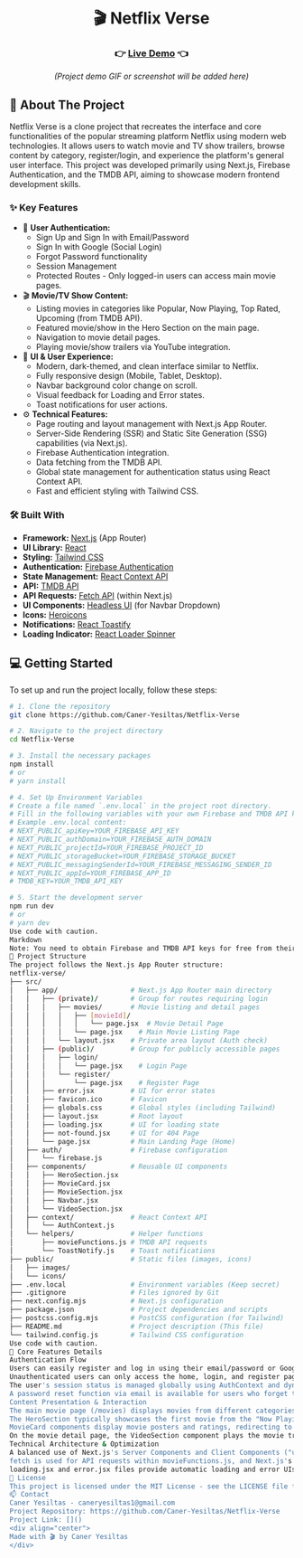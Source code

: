 <div align="center">
  <h1>🎬 Netflix Verse</h1> 
  
  <h3>
    👉 <a href="[PLACEHOLDER_PROJECT_LINK]">Live Demo</a> 👈 
  </h3>
</div>

<div align="center">
 
  <p><em>(Project demo GIF or screenshot will be added here)</em></p> 
</div>

## 🚀 About The Project

Netflix Verse is a clone project that recreates the interface and core functionalities of the popular streaming platform Netflix using modern web technologies. It allows users to watch movie and TV show trailers, browse content by category, register/login, and experience the platform's general user interface. This project was developed primarily using Next.js, Firebase Authentication, and the TMDB API, aiming to showcase modern frontend development skills.

### ✨ Key Features

- 🔐 **User Authentication:**
    - Sign Up and Sign In with Email/Password
    - Sign In with Google (Social Login)
    - Forgot Password functionality
    - Session Management
    - Protected Routes - Only logged-in users can access main movie pages.
- 🎬 **Movie/TV Show Content:**
    - Listing movies in categories like Popular, Now Playing, Top Rated, Upcoming (from TMDB API).
    - Featured movie/show in the Hero Section on the main page.
    - Navigation to movie detail pages.
    - Playing movie/show trailers via YouTube integration.
- 🎨 **UI & User Experience:**
    - Modern, dark-themed, and clean interface similar to Netflix.
    - Fully responsive design (Mobile, Tablet, Desktop).
    - Navbar background color change on scroll.
    - Visual feedback for Loading and Error states.
    - Toast notifications for user actions.
- ⚙️ **Technical Features:**
    - Page routing and layout management with Next.js App Router.
    - Server-Side Rendering (SSR) and Static Site Generation (SSG) capabilities (via Next.js).
    - Firebase Authentication integration.
    - Data fetching from the TMDB API.
    - Global state management for authentication status using React Context API.
    - Fast and efficient styling with Tailwind CSS.

### 🛠️ Built With

- **Framework:** [Next.js](https://nextjs.org/) (App Router)
- **UI Library:** [React](https://reactjs.org/)
- **Styling:** [Tailwind CSS](https://tailwindcss.com/)
- **Authentication:** [Firebase Authentication](https://firebase.google.com/docs/auth)
- **State Management:** [React Context API](https://reactjs.org/docs/context.html)
- **API:** [TMDB API](https://www.themoviedb.org/documentation/api)
- **API Requests:** [Fetch API](https://developer.mozilla.org/en-US/docs/Web/API/Fetch_API) (within Next.js)
- **UI Components:** [Headless UI](https://headlessui.com/) (for Navbar Dropdown)
- **Icons:** [Heroicons](https://heroicons.com/)
- **Notifications:** [React Toastify](https://fkhadra.github.io/react-toastify/)
- **Loading Indicator:** [React Loader Spinner](https://mhnpd.github.io/react-loader-spinner/)

## 💻 Getting Started

To set up and run the project locally, follow these steps:

```bash
# 1. Clone the repository
git clone https://github.com/Caner-Yesiltas/Netflix-Verse 

# 2. Navigate to the project directory
cd Netflix-Verse

# 3. Install the necessary packages
npm install 
# or
# yarn install

# 4. Set Up Environment Variables
# Create a file named `.env.local` in the project root directory.
# Fill in the following variables with your own Firebase and TMDB API keys:
# Example .env.local content:
# NEXT_PUBLIC_apiKey=YOUR_FIREBASE_API_KEY
# NEXT_PUBLIC_authDomain=YOUR_FIREBASE_AUTH_DOMAIN
# NEXT_PUBLIC_projectId=YOUR_FIREBASE_PROJECT_ID
# NEXT_PUBLIC_storageBucket=YOUR_FIREBASE_STORAGE_BUCKET
# NEXT_PUBLIC_messagingSenderId=YOUR_FIREBASE_MESSAGING_SENDER_ID
# NEXT_PUBLIC_appId=YOUR_FIREBASE_APP_ID
# TMDB_KEY=YOUR_TMDB_API_KEY

# 5. Start the development server
npm run dev
# or
# yarn dev
Use code with caution.
Markdown
Note: You need to obtain Firebase and TMDB API keys for free from their respective platforms.
📁 Project Structure
The project follows the Next.js App Router structure:
netflix-verse/
├── src/
│   ├── app/                  # Next.js App Router main directory
│   │   ├── (private)/        # Group for routes requiring login
│   │   │   ├── movies/       # Movie listing and detail pages
│   │   │   │   ├── [movieId]/
│   │   │   │   │   └── page.jsx  # Movie Detail Page
│   │   │   │   └── page.jsx    # Main Movie Listing Page
│   │   │   └── layout.jsx    # Private area layout (Auth check)
│   │   ├── (public)/         # Group for publicly accessible pages
│   │   │   ├── login/
│   │   │   │   └── page.jsx    # Login Page
│   │   │   └── register/
│   │   │       └── page.jsx    # Register Page
│   │   ├── error.jsx         # UI for error states
│   │   ├── favicon.ico       # Favicon
│   │   ├── globals.css       # Global styles (including Tailwind)
│   │   ├── layout.jsx        # Root layout
│   │   ├── loading.jsx       # UI for loading state
│   │   ├── not-found.jsx     # UI for 404 Page
│   │   └── page.jsx          # Main Landing Page (Home)
│   ├── auth/                 # Firebase configuration
│   │   └── firebase.js
│   ├── components/           # Reusable UI components
│   │   ├── HeroSection.jsx
│   │   ├── MovieCard.jsx
│   │   ├── MovieSection.jsx
│   │   ├── Navbar.jsx
│   │   └── VideoSection.jsx
│   ├── context/              # React Context API
│   │   └── AuthContext.js
│   └── helpers/              # Helper functions
│       ├── movieFunctions.js # TMDB API requests
│       └── ToastNotify.js    # Toast notifications
├── public/                   # Static files (images, icons)
│   ├── images/
│   └── icons/
├── .env.local                # Environment variables (Keep secret)
├── .gitignore                # Files ignored by Git
├── next.config.mjs           # Next.js configuration
├── package.json              # Project dependencies and scripts
├── postcss.config.mjs        # PostCSS configuration (for Tailwind)
├── README.md                 # Project description (This file)
└── tailwind.config.js        # Tailwind CSS configuration
Use code with caution.
🎯 Core Features Details
Authentication Flow
Users can easily register and log in using their email/password or Google accounts.
Unauthenticated users can only access the home, login, and register pages. They are redirected to the login page if they try to access protected routes like /movies (PrivateLayout).
The user's session status is managed globally using AuthContext and dynamically displayed in components like the Navbar (User name, profile picture, Login/Logout buttons).
A password reset function via email is available for users who forget their passwords.
Content Presentation & Interaction
The main movie page (/movies) displays movies from different categories fetched from the TMDB API within horizontally scrollable MovieSection components.
The HeroSection typically showcases the first movie from the "Now Playing" category with a large background video/image and information.
MovieCard components display movie posters and ratings, redirecting to the respective movie's detail page (/movies/[movieId]) upon clicking.
On the movie detail page, the VideoSection component plays the movie trailer using a YouTube video key obtained via the getVideoKey function.
Technical Architecture & Optimization
A balanced use of Next.js's Server Components and Client Components ("use client") is employed. Operations like API requests are generally handled in Server Components, while components requiring user interaction (forms, context usage, etc.) are marked as Client Components.
fetch is used for API requests within movieFunctions.js, and Next.js's revalidate option enables Incremental Static Regeneration (ISR) by revalidating data at specified intervals (e.g., 86400 seconds - 24 hours for video keys and movie details).
loading.jsx and error.jsx files provide automatic loading and error UIs for corresponding route segments, following Next.js's file-based conventions.
📝 License
This project is licensed under the MIT License - see the LICENSE file for details. <!-- You can add a LICENSE file to your repo (e.g., with MIT License text) -->
📫 Contact
Caner Yesiltas - caneryesiltas1@gmail.com
Project Repository: https://github.com/Caner-Yesiltas/Netflix-Verse 
Project Link: []()
<div align="center">
Made with 🎬 by Caner Yesiltas
</div>
```
